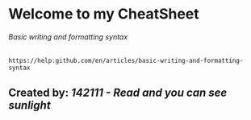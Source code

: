 # Welcome to my CheatSheet

###### Basic writing and formatting syntax
`https://help.github.com/en/articles/basic-writing-and-formatting-syntax`

## Created by: *142111 - Read and you can see sunlight*
